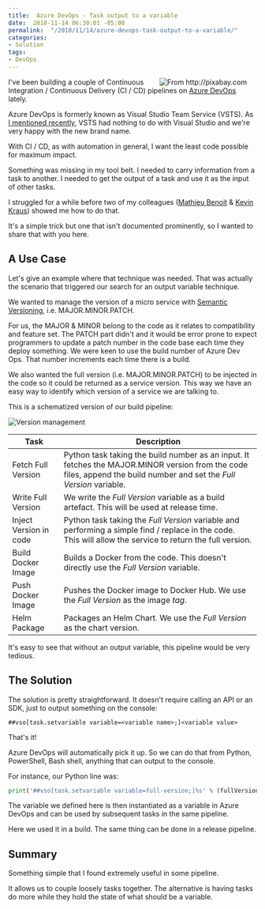 ```yaml
---
title:  Azure DevOps - Task output to a variable
date:  2018-11-14 06:30:01 -05:00
permalink:  "/2018/11/14/azure-devops-task-output-to-a-variable/"
categories:
- Solution
tags:
- DevOps
---
```

<img style="float:right;padding-right:20px;" title="From http://pixabay.com" src="https://vincentlauzon.files.wordpress.com/2018/10/architecture-3357847_640-e1540928514340.jpg" />

I've been building a couple of Continuous Integration / Continuous Delivery (CI / CD) pipelines on <a href="https://docs.microsoft.com/en-us/azure/devops/user-guide/what-is-azure-devops-services?view=vsts">Azure DevOps</a> lately.

Azure DevOps is formerly known as Visual Studio Team Service (VSTS).  As <a href="https://vincentlauzon.com/2018/10/17/azure-dev-ops-ci-cd-pipelines-with-aks-lessons-learned/">I mentioned recently</a>, VSTS had nothing to do with Visual Studio and we're very happy with the new brand name.

With CI / CD, as with automation in general, I want the least code possible for maximum impact.

Something was missing in my tool belt.  I needed to carry information from a task to another.  I needed to get the output of a task and use it as the input of other tasks.

I struggled for a while before two of my colleagues (<a href="https://alwaysupalwayson.blogspot.com/">Mathieu Benoit</a> &amp; <a href="https://github.com/kwkraus">Kevin Kraus</a>) showed me how to do that.

It's a simple trick but one that isn't documented prominently, so I wanted to share that with you here.

<h2>A Use Case</h2>

Let's give an example where that technique was needed.  That was actually the scenario that triggered our search for an output variable technique.

We wanted to manage the version of a micro service with <a href="https://semver.org/">Semantic Versioning</a>, i.e. MAJOR.MINOR.PATCH.

For us, the MAJOR &amp; MINOR belong to the code as it relates to compatibility and feature set.  The PATCH part didn't and it would be error prone to expect programmers to update a patch number in the code base each time they deploy something.  We were keen to use the build number of Azure Dev Ops.  That number increments each time there is a build.

We also wanted the full version (i.e. MAJOR.MINOR.PATCH) to be injected in the code so it could be returned as a service version.  This way we have an easy way to identify which version of a service we are talking to.

This is a schematized version of our build pipeline:

<img src="https://vincentlauzon.files.wordpress.com/2018/11/version1.png" alt="Version management" />

<table>
<thead>
<tr>
  <th>Task</th>
  <th>Description</th>
</tr>
</thead>
<tbody>
<tr>
  <td>Fetch Full Version</td>
  <td>Python task taking the build number as an input.  It fetches the MAJOR.MINOR version from the code files, append the build number and set the <em>Full Version</em> variable.</td>
</tr>
<tr>
  <td>Write Full Version</td>
  <td>We write the <em>Full Version</em> variable as a build artefact.  This will be used at release time.</td>
</tr>
<tr>
  <td>Inject Version in code</td>
  <td>Python task taking the <em>Full Version</em> variable and performing a simple find / replace in the code.  This will allow the service to return the full version.</td>
</tr>
<tr>
  <td>Build Docker Image</td>
  <td>Builds a Docker from the code.  This doesn't directly use the <em>Full Version</em> variable.</td>
</tr>
<tr>
  <td>Push Docker Image</td>
  <td>Pushes the Docker image to Docker Hub.  We use the <em>Full Version</em> as the image <em>tag</em>.</td>
</tr>
<tr>
  <td>Helm Package</td>
  <td>Packages an Helm Chart.  We use the <em>Full Version</em> as the chart version.</td>
</tr>
</tbody>
</table>

It's easy to see that without an output variable, this pipeline would be very tedious.

<h2>The Solution</h2>

The solution is pretty straightforward.  It doesn't require calling an API or an SDK, just to output something on the console:

```text
##vso[task.setvariable variable=<variable name>;]<variable value>
```

That's it!

Azure DevOps will automatically pick it up.  So we can do that from Python, PowerShell, Bash shell, anything that can output to the console.

For instance, our Python line was:

```python
print('##vso[task.setvariable variable=full-version;]%s' % (fullVersion))
```

The variable we defined here is then instantiated as a variable in Azure DevOps and can be used by subsequent tasks in the same pipeline.

Here we used it in a build.  The same thing can be done in a release pipeline.

<h2>Summary</h2>

Something simple that I found extremely useful in some pipeline.

It allows us to couple loosely tasks together.  The alternative is having tasks do more while they hold the state of what should be a variable.